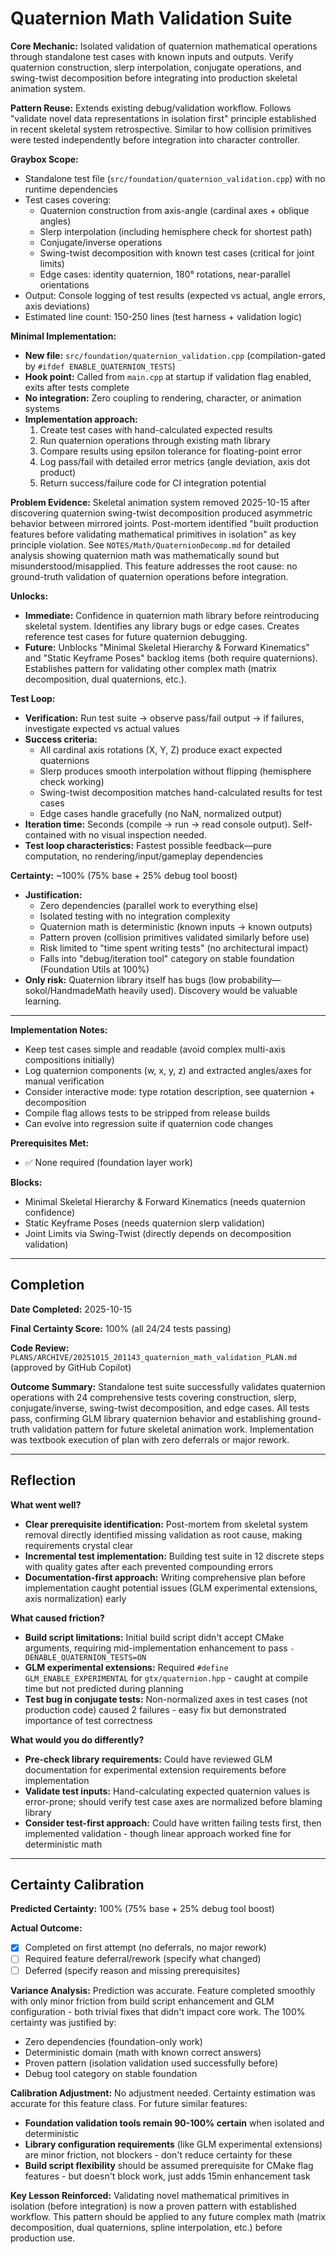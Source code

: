 # Quaternion Math Validation Suite

**Core Mechanic:** Isolated validation of quaternion mathematical operations through standalone test cases with known inputs and outputs. Verify quaternion construction, slerp interpolation, conjugate operations, and swing-twist decomposition before integrating into production skeletal animation system.

**Pattern Reuse:** Extends existing debug/validation workflow. Follows "validate novel data representations in isolation first" principle established in recent skeletal system retrospective. Similar to how collision primitives were tested independently before integration into character controller.

**Graybox Scope:**
- Standalone test file (`src/foundation/quaternion_validation.cpp`) with no runtime dependencies
- Test cases covering:
  - Quaternion construction from axis-angle (cardinal axes + oblique angles)
  - Slerp interpolation (including hemisphere check for shortest path)
  - Conjugate/inverse operations
  - Swing-twist decomposition with known test cases (critical for joint limits)
  - Edge cases: identity quaternion, 180° rotations, near-parallel orientations
- Output: Console logging of test results (expected vs actual, angle errors, axis deviations)
- Estimated line count: 150-250 lines (test harness + validation logic)

**Minimal Implementation:**
- **New file:** `src/foundation/quaternion_validation.cpp` (compilation-gated by `#ifdef ENABLE_QUATERNION_TESTS`)
- **Hook point:** Called from `main.cpp` at startup if validation flag enabled, exits after tests complete
- **No integration:** Zero coupling to rendering, character, or animation systems
- **Implementation approach:**
  1. Create test cases with hand-calculated expected results
  2. Run quaternion operations through existing math library
  3. Compare results using epsilon tolerance for floating-point error
  4. Log pass/fail with detailed error metrics (angle deviation, axis dot product)
  5. Return success/failure code for CI integration potential

**Problem Evidence:**
Skeletal animation system removed 2025-10-15 after discovering quaternion swing-twist decomposition produced asymmetric behavior between mirrored joints. Post-mortem identified "built production features before validating mathematical primitives in isolation" as key principle violation. See `NOTES/Math/QuaternionDecomp.md` for detailed analysis showing quaternion math was mathematically sound but misunderstood/misapplied. This feature addresses the root cause: no ground-truth validation of quaternion operations before integration.

**Unlocks:**
- **Immediate:** Confidence in quaternion math library before reintroducing skeletal system. Identifies any library bugs or edge cases. Creates reference test cases for future quaternion debugging.
- **Future:** Unblocks "Minimal Skeletal Hierarchy & Forward Kinematics" and "Static Keyframe Poses" backlog items (both require quaternions). Establishes pattern for validating other complex math (matrix decomposition, dual quaternions, etc.).

**Test Loop:**
- **Verification:** Run test suite → observe pass/fail output → if failures, investigate expected vs actual values
- **Success criteria:**
  - All cardinal axis rotations (X, Y, Z) produce exact expected quaternions
  - Slerp produces smooth interpolation without flipping (hemisphere check working)
  - Swing-twist decomposition matches hand-calculated results for test cases
  - Edge cases handle gracefully (no NaN, normalized output)
- **Iteration time:** Seconds (compile → run → read console output). Self-contained with no visual inspection needed.
- **Test loop characteristics:** Fastest possible feedback—pure computation, no rendering/input/gameplay dependencies

**Certainty:** ~100% (75% base + 25% debug tool boost)
- **Justification:**
  - Zero dependencies (parallel work to everything else)
  - Isolated testing with no integration complexity
  - Quaternion math is deterministic (known inputs → known outputs)
  - Pattern proven (collision primitives validated similarly before use)
  - Risk limited to "time spent writing tests" (no architectural impact)
  - Falls into "debug/iteration tool" category on stable foundation (Foundation Utils at 100%)
- **Only risk:** Quaternion library itself has bugs (low probability—sokol/HandmadeMath heavily used). Discovery would be valuable learning.

---

**Implementation Notes:**
- Keep test cases simple and readable (avoid complex multi-axis compositions initially)
- Log quaternion components (w, x, y, z) and extracted angles/axes for manual verification
- Consider interactive mode: type rotation description, see quaternion + decomposition
- Compile flag allows tests to be stripped from release builds
- Can evolve into regression suite if quaternion code changes

**Prerequisites Met:**
- ✅ None required (foundation layer work)

**Blocks:**
- Minimal Skeletal Hierarchy & Forward Kinematics (needs quaternion confidence)
- Static Keyframe Poses (needs quaternion slerp validation)
- Joint Limits via Swing-Twist (directly depends on decomposition validation)

---

## Completion

**Date Completed:** 2025-10-15

**Final Certainty Score:** 100% (all 24/24 tests passing)

**Code Review:** `PLANS/ARCHIVE/20251015_201143_quaternion_math_validation_PLAN.md` (approved by GitHub Copilot)

**Outcome Summary:** Standalone test suite successfully validates quaternion operations with 24 comprehensive tests covering construction, slerp, conjugate/inverse, swing-twist decomposition, and edge cases. All tests pass, confirming GLM library quaternion behavior and establishing ground-truth validation pattern for future skeletal animation work. Implementation was textbook execution of plan with zero deferrals or major rework.

---

## Reflection

**What went well?**
- **Clear prerequisite identification:** Post-mortem from skeletal system removal directly identified missing validation as root cause, making requirements crystal clear
- **Incremental test implementation:** Building test suite in 12 discrete steps with quality gates after each prevented compounding errors
- **Documentation-first approach:** Writing comprehensive plan before implementation caught potential issues (GLM experimental extensions, axis normalization) early

**What caused friction?**
- **Build script limitations:** Initial build script didn't accept CMake arguments, requiring mid-implementation enhancement to pass `-DENABLE_QUATERNION_TESTS=ON`
- **GLM experimental extensions:** Required `#define GLM_ENABLE_EXPERIMENTAL` for `gtx/quaternion.hpp` - caught at compile time but not predicted during planning
- **Test bug in conjugate tests:** Non-normalized axes in test cases (not production code) caused 2 failures - easy fix but demonstrated importance of test correctness

**What would you do differently?**
- **Pre-check library requirements:** Could have reviewed GLM documentation for experimental extension requirements before implementation
- **Validate test inputs:** Hand-calculating expected quaternion values is error-prone; should verify test case axes are normalized before blaming library
- **Consider test-first approach:** Could have written failing tests first, then implemented validation - though linear approach worked fine for deterministic math

---

## Certainty Calibration

**Predicted Certainty:** 100% (75% base + 25% debug tool boost)

**Actual Outcome:**
- [x] Completed on first attempt (no deferrals, no major rework)
- [ ] Required feature deferral/rework (specify what changed)
- [ ] Deferred (specify reason and missing prerequisites)

**Variance Analysis:**
Prediction was accurate. Feature completed smoothly with only minor friction from build script enhancement and GLM configuration - both trivial fixes that didn't impact core work. The 100% certainty was justified by:
- Zero dependencies (foundation-only work)
- Deterministic domain (math with known correct answers)
- Proven pattern (isolation validation used successfully before)
- Debug tool category on stable foundation

**Calibration Adjustment:**
No adjustment needed. Certainty estimation was accurate for this feature class. For future similar features:
- **Foundation validation tools remain 90-100% certain** when isolated and deterministic
- **Library configuration requirements** (like GLM experimental extensions) are minor friction, not blockers - don't reduce certainty for these
- **Build script flexibility** should be assumed prerequisite for CMake flag features - but doesn't block work, just adds 15min enhancement task

**Key Lesson Reinforced:** Validating novel mathematical primitives in isolation (before integration) is now a proven pattern with established workflow. This pattern should be applied to any future complex math (matrix decomposition, dual quaternions, spline interpolation, etc.) before production use.
